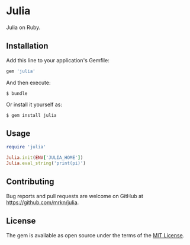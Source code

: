 # Julia

Julia on Ruby.

## Installation

Add this line to your application's Gemfile:

```ruby
gem 'julia'
```

And then execute:

    $ bundle

Or install it yourself as:

    $ gem install julia

## Usage

```ruby
require 'julia'

Julia.init(ENV['JULIA_HOME'])
Julia.eval_string('print(pi)')
```

## Contributing

Bug reports and pull requests are welcome on GitHub at https://github.com/mrkn/julia.


## License

The gem is available as open source under the terms of the [MIT License](http://opensource.org/licenses/MIT).

